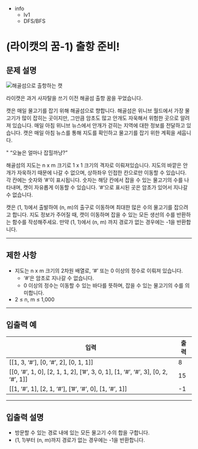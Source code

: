 - info
    - lv1
    - DFS/BFS

# (라이캣의 꿈-1) 출항 준비!

## 문제 설명

![해골섬으로 출항하는 캣](./14_1.webp)


라이캣은 과거 사자탈을 쓰기 이전 해골섬 출항 꿈을 꾸었습니다.

캣은 매일 물고기를 잡기 위해 해골섬으로 향합니다. 해골섬은 위니브 월드에서 가장 물고기가 많이 잡히는 곳이지만, 그만큼 암초도 많고 안개도 자욱해서 위험한 곳으로 알려져 있습니다. 매일 아침 위니브 뉴스에서 안개가 걷히는 지역에 대한 정보를 전달하고 있습니다. 캣은 매일 아침 뉴스를 통해 지도를 확인하고 물고기를 잡기 위한 계획을 세웁니다.

" “오늘은 얼마나 잡힐까냥?”

해골섬의 지도는 n x m 크기로 1 x 1 크기의 격자로 이뤄져있습니다. 지도의 바깥은 안개가 자욱하기 때문에 나갈 수 없으며, 상하좌우 인접한 칸으로만 이동할 수 있습니다. 각 칸에는 숫자와 ‘#’이 표시됩니다. 숫자는 해당 칸에서 잡을 수 있는 물고기의 수를 나타내며, 캣이 자유롭게 이동할 수 있습니다. ‘#’으로 표시된 곳은 암초가 있어서 지나갈 수 없습니다. 

캣은 (1, 1)에서 출발하여 (n, m)의 출구로 이동하며 최대한 많은 수의 물고기를 잡으려고 합니다. 지도 정보가 주어질 때, 캣이 이동하며 잡을 수 있는 모든 생선의 수를 반환하는 함수를 작성해주세요. 만약 (1, 1)에서 (n, m) 까지 경로가 없는 경우에는 -1을 반환합니다.

---

## 제한 사항
- 지도는 n x m 크기의 2차원 배열로, ‘#’ 또는 0 이상의 정수로 이뤄져 있습니다.
  - ‘#’은 암초로 지나갈 수 없습니다.
  - 0 이상의 정수는 이동할 수 있는 바다를 뜻하며, 잡을 수 있는 물고기의 수를 의미합니다. 
- 2 ≤ n, m ≤ 1,000

---

## 입출력 예
| 입력 | 출력 |
| --- | --- |
| [[1, 3, ‘#’], [0, ‘#’, 2], [0, 1, 1]] | 8 |
| [[0, ‘#’, 1, 0], [2, 1, 1, 2], [’#’, 3, 0, 1], [1, ‘#’, ‘#’, 3], [0, 2, ‘#’, 1]] | 15 |
| [[1, ‘#’, 1], [2, 1, ‘#’], [’#’, ‘#’, 0], [1, ‘#’, 1]] | -1 |

---

## 입출력 설명
- 방문할 수 있는 경로 내에 있는 모든 물고기 수의 합을 구합니다.
- (1, 1)부터 (n, m)까지 경로가 없는 경우에는 -1을 반환합니다.

